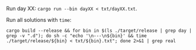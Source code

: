 Run day XX: `cargo run --bin dayXX < txt/dayXX.txt`.

Run all solutions with `time`:

```shell
cargo build --release && for bin in $(ls ./target/release | grep day | grep -v ".d"); do sh -c "echo '\n---\n${bin}' && time ./target/release/${bin} < txt/${bin}.txt"; done 2>&1 | grep real
```
